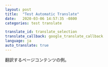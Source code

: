 ```yaml
---
layout: post
title:  "Test Automatic Translate"
date:   2020-03-06 14:57:35 -0800
categories: test translate

translate_id: translate_selection
translate_callback: google_translate_callback
language: ja
auto_translate: true
---
```


翻訳するページコンテンツの例。
